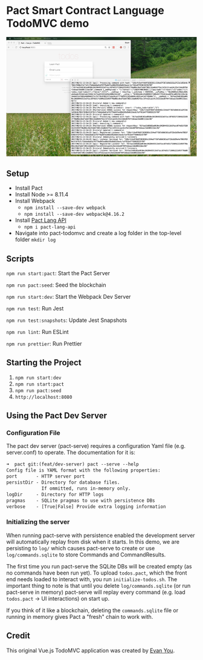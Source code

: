 # Pact Smart Contract Language TodoMVC demo

![](todos-pact.png)

## Setup

- Install Pact
- Install Node >= 8.11.4
- Install Webpack
  - `npm install --save-dev webpack`  
  - `npm install --save-dev webpack@4.16.2`
- Install [Pact Lang API](https://www.npmjs.com/package/pact-lang-api)
  - `npm i pact-lang-api`
- Navigate into pact-todomvc and create a log folder in the top-level folder `mkdir log`

## Scripts

`npm run start:pact`: Start the Pact Server

`npm run pact:seed`: Seed the blockchain

`npm run start:dev`: Start the Webpack Dev Server

`npm run test`: Run Jest

`npm run test:snapshots`: Update Jest Snapshots

`npm run lint`: Run ESLint

`npm run prettier`: Run Prettier

## Starting the Project

1. `npm run start:dev`
2. `npm run start:pact`
3. `npm run pact:seed`
4. `http://localhost:8080`

## Using the Pact Dev Server

### Configuration File

The pact dev server (pact-serve) requires a configuration Yaml file (e.g. server.conf) to operate. The documentation for it is:

```
➜  pact git:(feat/dev-server) pact --serve --help
Config file is YAML format with the following properties:
port       - HTTP server port
persistDir - Directory for database files.
             If ommitted, runs in-memory only.
logDir     - Directory for HTTP logs
pragmas    - SQLite pragmas to use with persistence DBs
verbose    - [True|False] Provide extra logging information
```

### Initializing the server

When running pact-serve with persistence enabled the development server will automatically replay from disk when it starts.
In this demo, we are persisting to `log/` which causes pact-serve to create or use `log/commands.sqlite` to store Commands and CommandResults.

The first time you run pact-serve the SQLite DBs will be created empty (as no commands have been run yet).
To upload `todos.pact`, which the front end needs loaded to interact with, you run `initialize-todos.sh`.
The important thing to note is that until you delete `log/commands.sqlite` (or run pact-serve in memory) pact-serve will replay every command (e.g. load `todos.pact` -> UI interactions) on start up.

If you think of it like a blockchain, deleting the `commands.sqlite` file or running in memory gives Pact a "fresh" chain to work with.

## Credit

This original Vue.js TodoMVC application was created by [Evan You](http://evanyou.me).

